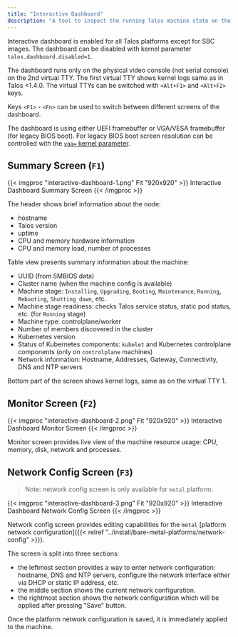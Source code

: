```yaml
---
title: "Interactive Dashboard"
description: "A tool to inspect the running Talos machine state on the physical video console."
---
```


Interactive dashboard is enabled for all Talos platforms except for SBC images.
The dashboard can be disabled with kernel parameter `talos.dashboard.disabled=1`.

The dashboard runs only on the physical video console (not serial console) on the 2nd virtual TTY.
The first virtual TTY shows kernel logs same as in Talos <1.4.0.
The virtual TTYs can be switched with `<Alt+F1>` and `<Alt+F2>` keys.

Keys `<F1>` - `<Fn>` can be used to switch between different screens of the dashboard.

The dashboard is using either UEFI framebuffer or VGA/VESA framebuffer (for legacy BIOS boot).
For legacy BIOS boot screen resolution can be controlled with the [`vga=` kernel parameter](https://docs.kernel.org/fb/vesafb.html).

## Summary Screen (`F1`)

{{< imgproc "interactive-dashboard-1.png" Fit "920x920" >}}
Interactive Dashboard Summary Screen
{{< /imgproc >}}

The header shows brief information about the node:

* hostname
* Talos version
* uptime
* CPU and memory hardware information
* CPU and memory load, number of processes

Table view presents summary information about the machine:

* UUID (from SMBIOS data)
* Cluster name (when the machine config is available)
* Machine stage: `Installing`, `Upgrading`, `Booting`, `Maintenance`, `Running`, `Rebooting`, `Shutting down`, etc.
* Machine stage readiness: checks Talos service status, static pod status, etc. (for `Running` stage)
* Machine type: controlplane/worker
* Number of members discovered in the cluster
* Kubernetes version
* Status of Kubernetes components: `kubelet` and Kubernetes controlplane components (only on `controlplane` machines)
* Network information: Hostname, Addresses, Gateway, Connectivity, DNS and NTP servers

Bottom part of the screen shows kernel logs, same as on the virtual TTY 1.

## Monitor Screen (`F2`)

{{< imgproc "interactive-dashboard-2.png" Fit "920x920" >}}
Interactive Dashboard Monitor Screen
{{< /imgproc >}}

Monitor screen provides live view of the machine resource usage: CPU, memory, disk, network and processes.

## Network Config Screen (`F3`)

> Note: network config screen is only available for `metal` platform.

{{< imgproc "interactive-dashboard-3.png" Fit "920x920" >}}
Interactive Dashboard Network Config Screen
{{< /imgproc >}}

Network config screen provides editing capabilities for the `metal` [platform network configuration]({{< relref "../install/bare-metal-platforms/network-config" >}}).

The screen is split into three sections:

* the leftmost section provides a way to enter network configuration: hostname, DNS and NTP servers, configure the network interface either via DHCP or static IP address, etc.
* the middle section shows the current network configuration.
* the rightmost section shows the network configuration which will be applied after pressing "Save" button.

Once the platform network configuration is saved, it is immediately applied to the machine.

